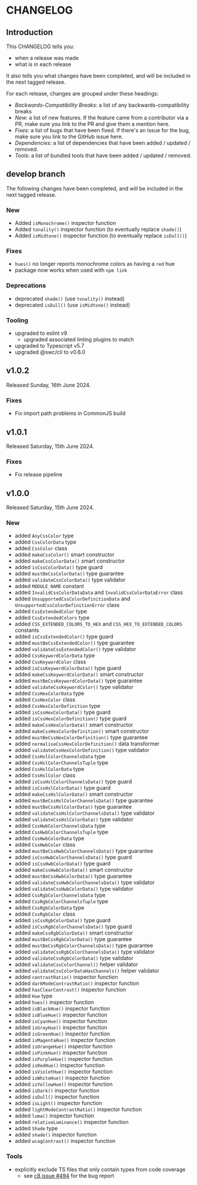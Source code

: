 # CHANGELOG

## Introduction

This CHANGELOG tells you:

* when a release was made
* what is in each release

It also tells you what changes have been completed, and will be included in the next tagged release.

For each release, changes are grouped under these headings:

* _Backwards-Compatibility Breaks_: a list of any backwards-compatibility breaks
* _New_: a list of new features. If the feature came from a contributor via a PR, make sure you link to the PR and give them a mention here.
* _Fixes_: a list of bugs that have been fixed. If there's an issue for the bug, make sure you link to the GitHub issue here.
* _Dependencies_: a list of dependencies that have been added / updated / removed.
* _Tools_: a list of bundled tools that have been added / updated / removed.

## develop branch

The following changes have been completed, and will be included in the next tagged release.

### New

* Added `isMonochrome()` inspector function
* Added `tonality()` inspector function (to eventually replace `shade()`)
* Added `isMidtone()` inspector function (to eventually replace `isDull()`)

### Fixes

* `hues()` no longer reports monochrome colors as having a `red` hue
* package now works when used with `npm link`

### Deprecations

* deprecated `shade()` (use `tonality()` instead)
* deprecated `isDull()` (use `isMidtone()` instead)

### Tooling

* upgraded to eslint v9
  * upgraded associated linting plugins to match
* upgraded to Typescript v5.7
* upgraded @swc/cli to v0.6.0

## v1.0.2

Released Sunday, 16th June 2024.

### Fixes

* Fix import path problems in CommonJS build

## v1.0.1

Released Saturday, 15th June 2024.

### Fixes

* Fix release pipeline

## v1.0.0

Released Saturday, 15th June 2024.

### New

- added `AnyCssColor` type
- added `CssColorData` type
- added `CssColor` class
- added `makeCssColor()` smart constructor
- added `makeCssColorData()` smart constructor
- added `isCssColorData()` type guard
- added `mustBeCssColorData()` type guarantee
- added `validateCssColorData()` type validator
- added `MODULE_NAME` constant
- added `InvalidCssColorDataData` and `InvalidCssColorDataError` class
- added `UnsupportedCssColorDefinitionData` and `UnsupportedCssColorDefinitionError` class
- added `CssExtendedColor` type
- added `CssExtendedColors` type
- added `CSS_EXTENDED_COLORS_TO_HEX` and `CSS_HEX_TO_EXTENDED_COLORS` constants
- added `isCssExtendedColor()` type guard
- added `mustBeCssExtendedColor()` type guarantee
- added `validateCssExtendedColor()` type validator
- added `CssKeywordColorData` type
- added `CssKeywordColor` class
- added `isCssKeywordColorData()` type guard
- added `makeCssKeywordColorData()` smart constructor
- added `mustBeCssKeywordColorData()` type guarantee
- added `validateCssKeywordColor()` type validator
- added `CssHexColorData` type
- added `CssHexColor` class
- added `CssHexColorDefinition` type
- added `isCssHexColorData()` type guard
- added `isCssHexColorDefinition()` type guard
- added `makeCssHexColorData()` smart constructor
- added `makeCssHexColorDefinition()` smart constructor
- added `mustBeCssHexColorDefinition()` type guarantee
- added `normaliseCssHexColorDefinition()` data transformer
- added `validateCssHexColorDefinition()` type validator
- added `CssHslColorChannelsData` type
- added `CssHslColorChannelsTuple` type
- added `CssHslColorData` type
- added `CssHslColor` class
- added `isCssHslColorChannelsData()` type guard
- added `isCssHslColorData()` type guard
- added `makeCssHslColorData()` smart constructor
- added `mustBeCssHslColorChannelsData()` type guarantee
- added `mustBeCssHslColorData()` type guarantee
- added `validateCssHslColorChannelsData()` type validator
- added `validateCssHslColorData()` type validator
- added `CssHwbColorChannelsData` type
- added `CssHwbColorChannelsTuple` type
- added `CssHwbColorData` type
- added `CssHwbColor` class
- added `mustBeCssHwbColorChannelsData()` type guarantee
- added `isCssHwbColorChannelsData()` type guard
- added `isCssHwbColorData()` type guard
- added `makeCssHwbColorData()` smart constructor
- added `mustBeCssHwbColorData()` type guarantee
- added `validateCssHwbColorChannelsData()` type validator
- added `validateCssHwbColorData()` type validator
- added `CssRgbColorChannelsData` type
- added `CssRgbColorChannelsTuple` type
- added `CssRgbColorData` type
- added `CssRgbColor` class
- added `isCssRgbColorData()` type guard
- added `isCssRgbColorChannelsData()` type guard
- added `makeCssRgbColorData()` smart constructor
- added `mustBeCssRgbColorData()` type guarantee
- added `mustBeCssRgbColorChannelsData()` type guarantee
- added `validateCssRgbColorChannelsData()` type validator
- added `validateCssRgbColorData()` type validator
- added `validateCssColorChannel()` helper validator
- added `validateCssColorDataHasChannels()` helper validator
- added `contrastRatio()` inspector function
- added `darkModeContrastRatio()` inspector function
- added `hasClearContrast()` inspector function
- added `Hue` type
- added `hues()` inspector function
- added `isBlackHue()` inspector function
- added `isBlueHue()` inspector function
- added `isCyanHue()` inspector function
- added `isGrayHue()` inspector function
- added `isGreenHue()` inspector function
- added `isMagentaHue()` inspector function
- added `isOrangeHue()` inspector function
- added `isPinkHue()` inspector function
- added `isPurpleHue()` inspector function
- added `isRedHue()` inspector function
- added `isVioletHue()` inspector function
- added `isWhiteHue()` inspector function
- added `isYellowHue()` inspector function
- added `isDark()` inspector function
- added `isDull()` inspector function
- added `isLight()` inspector function
- added `lightModeContrastRatio()` inspector function
- added `luma()` inspector function
- added `relativeLuminance()` inspector function
- added `Shade` type
- added `shade()` inspector function
- added `wcagContrast()` inspector function

### Tools

- explicitly exclude TS files that only contain types from code coverage
  - see [c8 issue #494](https://github.com/bcoe/c8/issues/494) for the bug report
